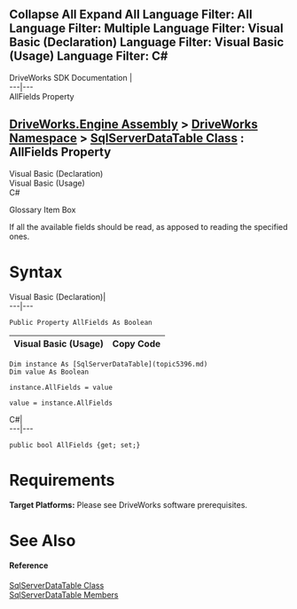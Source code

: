 Collapse All Expand All Language Filter: All  Language Filter: Multiple  Language Filter: Visual Basic (Declaration) Language Filter: Visual Basic (Usage) Language Filter: C#  
---  
DriveWorks SDK Documentation  |   
---|---  
AllFields Property   
  
[DriveWorks.Engine Assembly](topic2156.md) > [DriveWorks Namespace](topic2159.md) > [SqlServerDataTable Class](topic5396.md) : AllFields Property  
---  
  
Visual Basic (Declaration)    
Visual Basic (Usage)    
C# 

Glossary Item Box

If all the available fields should be read, as apposed to reading the specified ones. 

# Syntax

Visual Basic (Declaration)|   
---|---  
      
    
    Public Property AllFields As Boolean  
  
Visual Basic (Usage)| Copy Code  
---|---  
      
    
    Dim instance As [SqlServerDataTable](topic5396.md)
    Dim value As Boolean
     
    instance.AllFields = value
     
    value = instance.AllFields  
  
C#|   
---|---  
      
    
    public bool AllFields {get; set;}  
  
# Requirements

**Target Platforms:** Please see DriveWorks software prerequisites.

# See Also

#### Reference

[SqlServerDataTable Class](topic5396.md)   
[SqlServerDataTable Members](topic5397.md)


